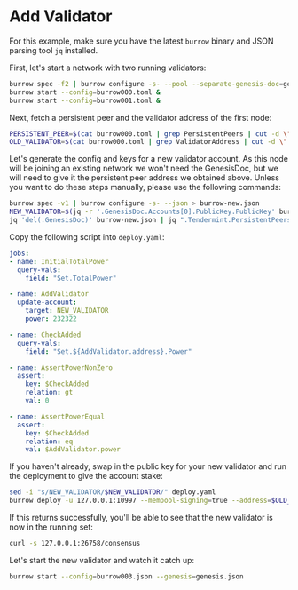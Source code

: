 # Add Validator

For this example, make sure you have the latest `burrow` binary and JSON parsing tool `jq` installed.

First, let's start a network with two running validators:

```bash
burrow spec -f2 | burrow configure -s- --pool --separate-genesis-doc=genesis.json
burrow start --config=burrow000.toml &
burrow start --config=burrow001.toml &
```

Next, fetch a persistent peer and the validator address of the first node: 

```bash
PERSISTENT_PEER=$(cat burrow000.toml | grep PersistentPeers | cut -d \" -f2)
OLD_VALIDATOR=$(cat burrow000.toml | grep ValidatorAddress | cut -d \" -f2)
```

Let's generate the config and keys for a new validator account. As this node will be joining an existing network we won't need the GenesisDoc, but we will need to give it the persistent peer address we obtained above. Unless you want to do these steps manually, please use the following commands:

```bash
burrow spec -v1 | burrow configure -s- --json > burrow-new.json
NEW_VALIDATOR=$(jq -r '.GenesisDoc.Accounts[0].PublicKey.PublicKey' burrow-new.json)
jq 'del(.GenesisDoc)' burrow-new.json | jq ".Tendermint.PersistentPeers=\"$PERSISTENT_PEER\"" | jq '.RPC.Info.Enabled=false' | jq '.RPC.GRPC.Enabled=false' | jq '.Tendermint.ListenPort="25565"' > burrow003.json 
```

Copy the following script into `deploy.yaml`:

```yaml
jobs:
- name: InitialTotalPower
  query-vals:
    field: "Set.TotalPower"

- name: AddValidator
  update-account:
    target: NEW_VALIDATOR
    power: 232322

- name: CheckAdded
  query-vals:
    field: "Set.${AddValidator.address}.Power"

- name: AssertPowerNonZero
  assert:
    key: $CheckAdded
    relation: gt
    val: 0

- name: AssertPowerEqual
  assert:
    key: $CheckAdded
    relation: eq
    val: $AddValidator.power
```

If you haven't already, swap in the public key for your new validator and run the deployment to give the account stake:

```bash
sed -i "s/NEW_VALIDATOR/$NEW_VALIDATOR/" deploy.yaml
burrow deploy -u 127.0.0.1:10997 --mempool-signing=true --address=$OLD_VALIDATOR deploy.yaml
```

If this returns successfully, you'll be able to see that the new validator is now in the running set:

```bash
curl -s 127.0.0.1:26758/consensus
```

Let's start the new validator and watch it catch up:

```bash
burrow start --config=burrow003.json --genesis=genesis.json
```